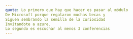 ```yaml
---
quote: Lo primero que hay que hacer es pasar al módulo
De Microsoft porque regalaron muchas becas y 
Siguen sembrando la semilla de la curiosidad 
Invitandote a azure.
Lo segundo es escuchar al menos 3 conferencias
---
```

